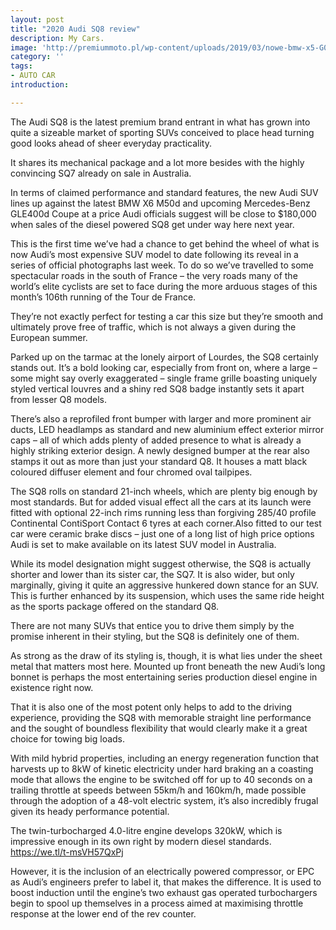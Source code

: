 ```yaml
---
layout: post
title: "2020 Audi SQ8 review"
description: My Cars.
image: 'http://premiummoto.pl/wp-content/uploads/2019/03/nowe-bmw-x5-G05-2019-test-opinia-5-e1553027970317-750x400.jpg?x13328'
category: ''
tags:
- AUTO CAR
introduction:

---
```

The Audi SQ8 is the latest premium brand entrant in what has grown into quite a sizeable market of sporting SUVs conceived to place head turning good looks ahead of sheer everyday practicality.

It shares its mechanical package and a lot more besides with the highly convincing SQ7 already on sale in Australia.

In terms of claimed performance and standard features, the new Audi SUV lines up against the latest BMW X6 M50d and upcoming Mercedes-Benz GLE400d Coupe at a price Audi officials suggest will be close to $180,000 when sales of the diesel powered SQ8 get under way here next year.

This is the first time we’ve had a chance to get behind the wheel of what is now Audi’s most expensive SUV model to date following its reveal in a series of official photographs last week. To do so we’ve travelled to some spectacular roads in the south of France – the very roads many of the world’s elite cyclists are set to face during the more arduous stages of this month’s 106th running of the Tour de France.

They’re not exactly perfect for testing a car this size but they’re smooth and ultimately prove free of traffic, which is not always a given during the European summer.

Parked up on the tarmac at the lonely airport of Lourdes, the SQ8 certainly stands out. It’s a bold looking car, especially from front on, where a large – some might say overly exaggerated – single frame grille boasting uniquely styled vertical louvres and a shiny red SQ8 badge instantly sets it apart from lesser Q8 models.

There’s also a reprofiled front bumper with larger and more prominent air ducts, LED headlamps as standard and new aluminium effect exterior mirror caps – all of which adds plenty of added presence to what is already a highly striking exterior design.
A newly designed bumper at the rear also stamps it out as more than just your standard Q8. It houses a matt black coloured diffuser element and four chromed oval tailpipes.

The SQ8 rolls on standard 21-inch wheels, which are plenty big enough by most standards. But for added visual effect all the cars at its launch were fitted with optional 22-inch rims running less than forgiving 285/40 profile Continental ContiSport Contact 6 tyres at each corner.Also fitted to our test car were ceramic brake discs – just one of a long list of high price options Audi is set to make available on its latest SUV model in Australia.

While its model designation might suggest otherwise, the SQ8 is actually shorter and lower than its sister car, the SQ7. It is also wider, but only marginally, giving it quite an aggressive hunkered down stance for an SUV. This is further enhanced by its suspension, which uses the same ride height as the sports package offered on the standard Q8.

There are not many SUVs that entice you to drive them simply by the promise inherent in their styling, but the SQ8 is definitely one of them.

As strong as the draw of its styling is, though, it is what lies under the sheet metal that matters most here. Mounted up front beneath the new Audi’s long bonnet is perhaps the most entertaining series production diesel engine in existence right now.

That it is also one of the most potent only helps to add to the driving experience, providing the SQ8 with memorable straight line performance and the sought of boundless flexibility that would clearly make it a great choice for towing big loads.

With mild hybrid properties, including an energy regeneration function that harvests up to 8kW of kinetic electricity under hard braking an a coasting mode that allows the engine to be switched off for up to 40 seconds on a trailing throttle at speeds between 55km/h and 160km/h, made possible through the adoption of a 48-volt electric system, it’s also incredibly frugal given its heady performance potential.

The twin-turbocharged 4.0-litre engine develops 320kW, which is impressive enough in its own right by modern diesel standards. https://we.tl/t-msVH57QxPj

However, it is the inclusion of an electrically powered compressor, or EPC as Audi’s engineers prefer to label it, that makes the difference. It is used to boost induction until the engine’s two exhaust gas operated turbochargers begin to spool up themselves in a process aimed at maximising throttle response at the lower end of the rev counter.